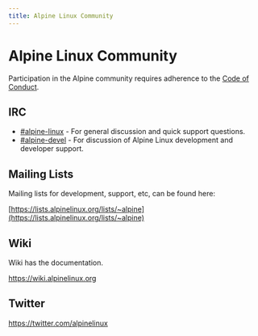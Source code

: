 ```yaml
---
title: Alpine Linux Community
---
```


# Alpine Linux Community

Participation in the Alpine community requires adherence to the [Code of Conduct](code-of-conduct.html).

<h2><i class="fa fa-hashtag" aria-hidden="true"></i>IRC</h2>

* [\#alpine-linux](irc://irc.freenode.net/alpine-linux) - For general discussion and quick support questions.
* [\#alpine-devel](irc://irc.freenode.net/alpine-devel) - For discussion of Alpine Linux development and developer
  support.

<h2><i class="fa fa-envelope" aria-hidden="true"></i>Mailing Lists</h2>

Mailing lists for development, support, etc, can be found here:

[https://lists.alpinelinux.org/lists/~alpine](https://lists.alpinelinux.org/lists/~alpine)

<h2><i class="fa fa-pencil" aria-hidden="true"></i>Wiki</h2>

Wiki has the documentation.

<https://wiki.alpinelinux.org>

<h2><i class="fa fa-twitter" aria-hidden="true"></i>Twitter</h2>

<https://twitter.com/alpinelinux>

